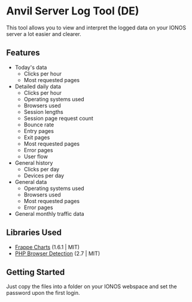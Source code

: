 # Anvil Server Log Tool (DE)
This tool allows you to view and interpret the logged data on your IONOS server a lot easier and clearer.

## Features
- Today's data
  - Clicks per hour
  - Most requested pages
- Detailed daily data
  - Clicks per hour
  - Operating systems used
  - Browsers used
  - Session lengths
  - Session page request count
  - Bounce rate
  - Entry pages
  - Exit pages
  - Most requested pages
  - Error pages
  - User flow
- General history
  - Clicks per day
  - Devices per day
- General data
  - Operating systems used
  - Browsers used
  - Most requested pages
  - Error pages
- General monthly traffic data

## Libraries Used
- [Frappe Charts](https://github.com/frappe/charts) (1.6.1 | MIT)
- [PHP Browser Detection](https://github.com/foroco/php-browser-detection) (2.7 | MIT)

## Getting Started
Just copy the files into a folder on your IONOS webspace and set the password upon the first login.
